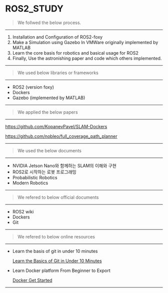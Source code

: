 # ROS2_STUDY
> We follwed the below process.
> 

---

1. Installation and Configuration of ROS2-foxy
2. Make a Simulation using Gazebo In VMWare originally implemented by MATLAB
3. Learn the core basis for robotics and basical usage for ROS2
4. Finally, Use the astronishing paper and code which others implemented.

---

> We used below libraries or frameworks
> 

---

- ROS2 (version foxy)
- Dockers
- Gazebo (implemented by MATLAB)

---

> We applied the below papers
> 

---

https://github.com/KopanevPavel/SLAM-Dockers

https://github.com/nobleo/full_coverage_path_planner

---

> We used the below documents
> 

---

- NVIDIA Jetson Nano와 함께하는 SLAM의 이해와 구현
- ROS2로 시작하는 로봇 프로그래밍
- Probabilistic Robotics
- Modern Robotics

---

> We refered to below official documents
> 

---

- ROS2 wiki
- Dockers
- Git

---

> We refered to below online resources
> 

---

- Learn the basis of git in under 10 minutes
    
    [Learn the Basics of Git in Under 10 Minutes](https://medium.com/free-code-camp/learn-the-basics-of-git-in-under-10-minutes-da548267cc91)
    

- Learn Docker platform From Beginner to Export
    
    [Docker Get Started](https://medium.com/@kmdkhadeer/docker-get-started-9aa7ee662cea)
    

---
